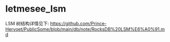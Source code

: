 # letmesee_lsm

LSM 树结构详情见下:
https://github.com/Prince-Hervoet/PublicSome/blob/main/db/note/RocksDB%20LSM%E6%A0%91.md
